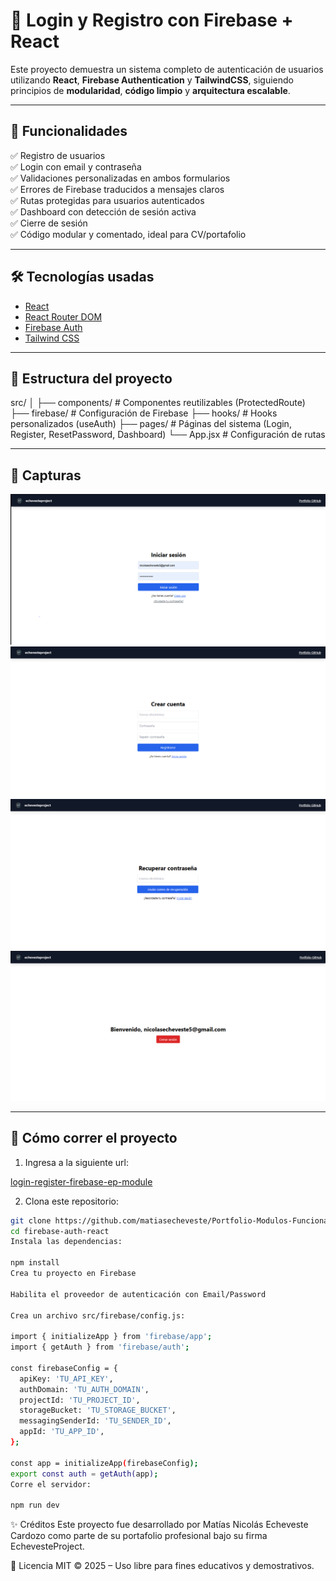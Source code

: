 # 🔐 Login y Registro con Firebase + React

Este proyecto demuestra un sistema completo de autenticación de usuarios utilizando **React**, **Firebase Authentication** y **TailwindCSS**, siguiendo principios de **modularidad**, **código limpio** y **arquitectura escalable**.

---

## 🚀 Funcionalidades

✅ Registro de usuarios  
✅ Login con email y contraseña  
✅ Validaciones personalizadas en ambos formularios  
✅ Errores de Firebase traducidos a mensajes claros  
✅ Rutas protegidas para usuarios autenticados  
✅ Dashboard con detección de sesión activa  
✅ Cierre de sesión  
✅ Código modular y comentado, ideal para CV/portafolio

---

## 🛠️ Tecnologías usadas

- [React](https://react.dev/)
- [React Router DOM](https://reactrouter.com/)
- [Firebase Auth](https://firebase.google.com/products/auth)
- [Tailwind CSS](https://tailwindcss.com/)

---

## 📂 Estructura del proyecto

src/
│
├── components/ # Componentes reutilizables (ProtectedRoute)
├── firebase/ # Configuración de Firebase
├── hooks/ # Hooks personalizados (useAuth)
├── pages/ # Páginas del sistema (Login, Register, ResetPassword, Dashboard)
└── App.jsx # Configuración de rutas

---

## 📸 Capturas

![alt text](image.png)
![alt text](image-1.png)
![alt text](image-2.png)
![alt text](image-3.png)

---

## 🔧 Cómo correr el proyecto

1. Ingresa a la siguiente url:

[login-register-firebase-ep-module](https://login-register-firebase-ep.vercel.app)

2. Clona este repositorio:

```bash
git clone https://github.com/matiasecheveste/Portfolio-Modulos-Funcionales.git
cd firebase-auth-react
Instala las dependencias:

npm install
Crea tu proyecto en Firebase

Habilita el proveedor de autenticación con Email/Password

Crea un archivo src/firebase/config.js:

import { initializeApp } from 'firebase/app';
import { getAuth } from 'firebase/auth';

const firebaseConfig = {
  apiKey: 'TU_API_KEY',
  authDomain: 'TU_AUTH_DOMAIN',
  projectId: 'TU_PROJECT_ID',
  storageBucket: 'TU_STORAGE_BUCKET',
  messagingSenderId: 'TU_SENDER_ID',
  appId: 'TU_APP_ID',
};

const app = initializeApp(firebaseConfig);
export const auth = getAuth(app);
Corre el servidor:

npm run dev
```

✨ Créditos
Este proyecto fue desarrollado por Matías Nicolás Echeveste Cardozo como parte de su portafolio profesional bajo su firma EchevesteProject.

📄 Licencia
MIT © 2025 – Uso libre para fines educativos y demostrativos.
